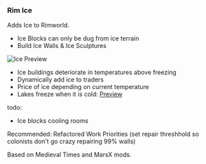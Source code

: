 ### Rim Ice ###

Adds Ice to Rimworld.

* Ice Blocks can only be dug from ice terrain
* Build Ice Walls & Ice Sculptures

![Ice Preview](https://github.com/Fumblesneeze/RimIce/blob/master/Mod/About/Preview.png?raw=true)

* Ice buildings deteriorate in temperatures above freezing
* Dynamically add ice to traders
* Price of ice depending on current temperature
* Lakes freeze when it is cold:
[Preview](https://media.giphy.com/media/xUOrw1Wz0TvNlP3nTq/giphy.gif)



todo:

* Ice blocks cooling rooms

Recommended: Refactored Work Priorities (set repair threshhold so colonists don't go crazy repairing 99% walls)

Based on Medieval Times and MarsX mods.

